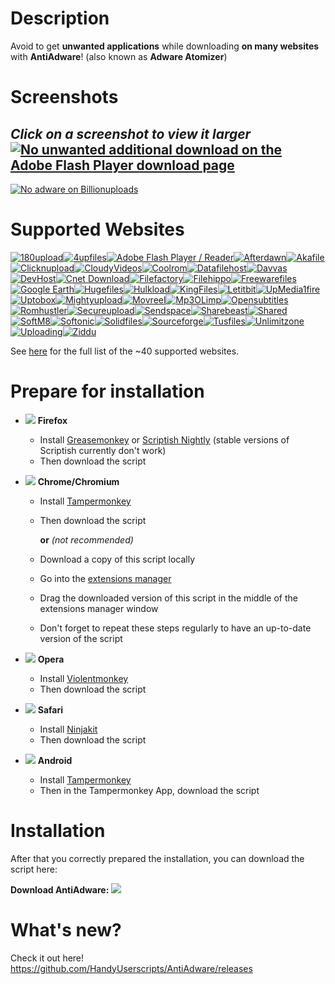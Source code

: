 # Description

Avoid to get **unwanted applications** while downloading **on many websites** with **AntiAdware**! (also known as **Adware Atomizer**)

# Screenshots
*Click on a screenshot to view it larger*
[![No unwanted additional download on the Adobe Flash Player download page](https://i.imgur.com/0JCE7DVh.png "No unwanted additional download on the Adobe Flash Player download page")](https://i.imgur.com/0JCE7DV.png)
---------------------------------------
[![No adware on Billionuploads](https://i.imgur.com/38XOaQfh.png "No adware on Billionuploads")](https://i.imgur.com/38XOaQf.png)

# Supported Websites
[![180upload](https://i.imgur.com/dW7jcQ7.png "180upload")![4upfiles](https://i.imgur.com/QJhQFDP.png "4upfiles")![Adobe Flash Player / Reader](https://i.imgur.com/SvLjgIf.png "Adobe Flash Player / Reader")![Afterdawn](https://i.imgur.com/CDxX9AX.png "Afterdawn")![Akafile](https://i.imgur.com/4wVFAm8.png "Akafile")![Clicknupload](https://i.imgur.com/PAYfKmH.png "Clicknupload")![CloudyVideos](https://i.imgur.com/riYex5l.png "CloudyVideos")![Coolrom](https://i.imgur.com/ezguqmD.png "Coolrom")![Datafilehost](https://i.imgur.com/y5uKbBC.png "Datafilehost")![Davvas](https://i.imgur.com/Eh6QnwZ.png "Davvas")![DevHost](https://i.imgur.com/Eh6QnwZ.png "DevHost")![Cnet Download](https://i.imgur.com/B7nIZg7.png "Cnet Download")![Filefactory](https://i.imgur.com/Eh6QnwZ.png "Filefactory")![Filehippo](https://i.imgur.com/ZeiBRrt.png "Filehippo")![Freewarefiles](https://i.imgur.com/ST2ihXt.png "Freewarefiles")
![Google Earth](https://i.imgur.com/Ma9NZ6l.png "Google Earth")![Hugefiles](https://i.imgur.com/ay3VE9G.png "Hugefiles")![Hulkload](https://i.imgur.com/9fYQMWz.png "Hulkload")![KingFiles](https://i.imgur.com/Eh6QnwZ.png "KingFiles")![Letitbit](https://i.imgur.com/eVRYCNs.png "Letitbit")![UpMedia1fire](https://i.imgur.com/AH8D75T.png "UpMedia1fire")![Uptobox](https://i.imgur.com/HgqSsEu.png "Uptobox")![Mightyupload](https://i.imgur.com/Eh6QnwZ.png "Mightyupload")![Movreel](https://i.imgur.com/Eh6QnwZ.png "Movreel")![Mp3OLimp](https://i.imgur.com/6I9TKeB.png "Mp3OLimp")![Opensubtitles](https://i.imgur.com/etDajvg.png "Opensubtitles")![Romhustler](https://i.imgur.com/wup392J.png "Romhustler")![Secureupload](https://i.imgur.com/eQ06o7i.png "Secureupload")![Sendspace](https://i.imgur.com/7gx1svU.png "Sendspace")![Sharebeast](https://i.imgur.com/PAUqYgu.png "Sharebeast")![Shared](https://i.imgur.com/onpVg02.png "Shared")![SoftM8](https://i.imgur.com/YcCYuvK.png "SoftM8")![Softonic](https://i.imgur.com/zVF1jat.png "Softonic")![Solidfiles](https://i.imgur.com/rtXgrpz.png "Solidfiles")![Sourceforge](https://i.imgur.com/HKfnAiF.png "Sourceforge")![Tusfiles](https://i.imgur.com/7sZA4re.png "Tusfiles")![Unlimitzone](https://i.imgur.com/FLJWebZ.png "Unlimitzone")![Uploading](https://i.imgur.com/nf0jqv9.png "Uploading")![Ziddu](https://i.imgur.com/QESaPBE.png "Ziddu")](https://github.com/HandyUserscripts/AntiAdware/wiki/Supported-Websites)

See [here](https://github.com/HandyUserscripts/AntiAdware/wiki/Supported-Websites) for the full list of the ~40 supported websites.

# Prepare for installation

- ![](https://i.imgur.com/zD5npRg.png) **Firefox**
  - Install [Greasemonkey](https://addons.mozilla.org/firefox/addon/greasemonkey/) or [Scriptish Nightly](https://github.com/scriptish/scriptish-nightlies/releases) (stable versions of Scriptish currently don't work)
  - Then download the script

- ![](https://i.imgur.com/IVru2Aw.png) **Chrome/Chromium**
  - Install [Tampermonkey](https://chrome.google.com/webstore/detail/tampermonkey/dhdgffkkebhmkfjojejmpbldmpobfkfo/)
  - Then download the script

    **or** *(not recommended)*

  - Download a copy of this script locally
  - Go into the [extensions manager](https://i.imgur.com/8ALV1pq.png)
  - Drag the downloaded version of this script in the middle of the extensions manager window
  - Don't forget to repeat these steps regularly to have an up-to-date version of the script

- ![](https://i.imgur.com/P1R4aMx.png) **Opera**
  - Install [Violentmonkey](https://addons.opera.com/en/extensions/details/violent-monkey/)
  - Then download the script

- ![](https://i.imgur.com/pUhViGt.png) **Safari**
  - Install [Ninjakit](http://ss-o.net/safari/extension/NinjaKit.safariextz)
  - Then download the script

- ![](https://i.imgur.com/DDd2ihc.png) **Android**
  - Install [Tampermonkey](https://play.google.com/store/apps/details?id=net.biniok.tampermonkey)
  - Then in the Tampermonkey App, download the script

# Installation

After that you correctly prepared the installation, you can download the script here:

**Download AntiAdware:** [![](https://i.imgur.com/0KCjrsZ.png)](https://bit.ly/AntiAdware)

# What's new?

Check it out here! https://github.com/HandyUserscripts/AntiAdware/releases
